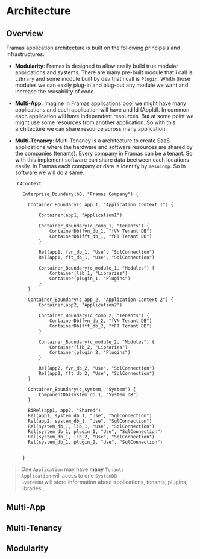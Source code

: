 # Architecture

## Overview

Framas application architecture is built on the following principals and infrastructures:

* **Modularity**: Framas is designed to allow easily build true modular applications and systems. There are many pre-built module that i call is `Library`
and some module built by dev that i call is `Plugin`. Whith those modules we can easily plug-in and plug-out any module we want and increase the reusability of code.


* **Multi-App**: Imagine in Framas applications pool we might have many applications and each application will have and Id (AppId). In common each application will 
have independent resources. But at some point we might use some resources from another application. So with this architecture we can share resource across many application.

* **Multi-Tenancy**: Multi-Tenancy is a architecture to create SaaS applications where the hardware and software resources are shared by the companies (tenants).
Every company in Framas can be a tenant. So with this implement software can share data beetween each locations easily.
In Framas each company or data is identify by `mesocomp`. So in software we will do a same.

```mermaid
    C4Context      
    
      Enterprise_Boundary(b0, "Framas Company") {

        Container_Boundary(c_app_1, "Application Context 1") {

            Container(app1, "Application1")

            Container_Boundary(c_comp_1, "Tenants") {
                ContainerDb(fvn_db_1, "fVN Tenant DB") 
                ContainerDb(fft_db_1, "fFT Tenant DB") 
            }

            Rel(app1, fvn_db_1, "Use", "SqlConnection")
            Rel(app1, fft_db_1, "Use", "SqlConnection")

            Container_Boundary(c_module_1, "Modules") {
                Container(lib_1, "Libraries")
                Container(plugin_1, "Plugins")
            }
        }

        Container_Boundary(c_app_2, "Application Context 2") {
            Container(app2, "Application2")

            Container_Boundary(c_comp_2, "Tenants") {
                ContainerDb(fvn_db_2, "fVN Tenant DB") 
                ContainerDb(fft_db_2, "fFT Tenant DB") 
            }

            Container_Boundary(c_module_2, "Modules") {
                Container(lib_2, "Libraries")
                Container(plugin_2, "Plugins")
            }

            Rel(app2, fvn_db_2, "Use", "SqlConnection")
            Rel(app2, fft_db_2, "Use", "SqlConnection")
        }

        Container_Boundary(c_system, "System") {
            ComponentDb(system_db_1, "System DB")
        }           

        BiRel(app1, app2, "Shared")
        Rel(app1, system_db_1, "Use", "SqlConnection")
        Rel(app2, system_db_1, "Use", "SqlConnection")
        Rel(system_db_1, lib_1, "Use", "SqlConnection")
        Rel(system_db_1, plugin_1, "Use", "SqlConnection")
        Rel(system_db_1, lib_2, "Use", "SqlConnection")
        Rel(system_db_1, plugin_2, "Use", "SqlConnection")


      }
```

> One `Application` may have **many** `Tenants` </br>
> `Application` will acess to one `SystemDB` </br>
> `SystemDB` will store information about applications, tenants, plugins, libraries...

## Multi-App


## Multi-Tenancy

## Modularity

### 
